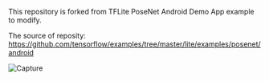 This repository is forked from TFLite PoseNet Android Demo App example to modify.

The source of reposity: https://github.com/tensorflow/examples/tree/master/lite/examples/posenet/android

![Capture](https://user-images.githubusercontent.com/19554347/115005388-6507c800-9eda-11eb-886e-de6f25630cf2.PNG)



